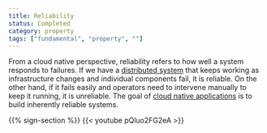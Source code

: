 ```yaml
---
title: Reliability
status: Completed
category: property
tags: ["fundamental", "property", ""]
---
```


From a cloud native perspective, reliability refers to how well a system responds to failures. 
If we have a [distributed system](/distributed-systems/) that keeps working as infrastructure changes and individual components fail, it is reliable. 
On the other hand, if it fails easily and operators need to intervene manually to keep it running, it is unreliable. 
The goal of [cloud native applications](/cloud-native-apps/) is to build inherently reliable systems.


{{% sign-section %}}
{{< youtube pQluo2FG2eA >}}
